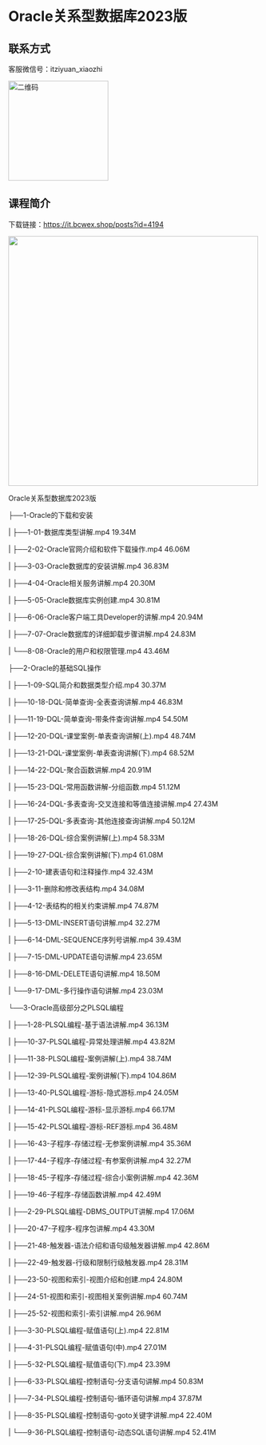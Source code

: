 # Oracle关系型数据库2023版

## 联系方式

客服微信号：itziyuan_xiaozhi

<img src="https://ziyuanyun.oss-cn-guangzhou.aliyuncs.com/common/20240614073449/666b82192834a.jpg" width="200" height="200" alt="二维码">

## 课程简介

下载链接：https://it.bcwex.shop/posts?id=4194

<img src="https://ziyuanyun.oss-cn-guangzhou.aliyuncs.com/yun/20240622073310/66760db660f80.jpg" width="500" alt="">

  Oracle关系型数据库2023版



 ├──1-Oracle的下载和安装

 | ├──1-01-数据库类型讲解.mp4 19.34M

 | ├──2-02-Oracle官网介绍和软件下载操作.mp4 46.06M

 | ├──3-03-Oracle数据库的安装讲解.mp4 36.83M

 | ├──4-04-Oracle相关服务讲解.mp4 20.30M

 | ├──5-05-Oracle数据库实例创建.mp4 30.81M

 | ├──6-06-Oracle客户端工具Developer的讲解.mp4 20.94M

 | ├──7-07-Oracle数据库的详细卸载步骤讲解.mp4 24.83M

 | └──8-08-Oracle的用户和权限管理.mp4 43.46M

 ├──2-Oracle的基础SQL操作

 | ├──1-09-SQL简介和数据类型介绍.mp4 30.37M

 | ├──10-18-DQL-简单查询-全表查询讲解.mp4 46.83M

 | ├──11-19-DQL-简单查询-带条件查询讲解.mp4 54.50M

 | ├──12-20-DQL-课堂案例-单表查询讲解(上).mp4 48.74M

 | ├──13-21-DQL-课堂案例-单表查询讲解(下).mp4 68.52M

 | ├──14-22-DQL-聚合函数讲解.mp4 20.91M

 | ├──15-23-DQL-常用函数讲解-分组函数.mp4 51.12M

 | ├──16-24-DQL-多表查询-交叉连接和等值连接讲解.mp4 27.43M

 | ├──17-25-DQL-多表查询-其他连接查询讲解.mp4 50.12M

 | ├──18-26-DQL-综合案例讲解(上).mp4 58.33M

 | ├──19-27-DQL-综合案例讲解(下).mp4 61.08M

 | ├──2-10-建表语句和注释操作.mp4 32.43M

 | ├──3-11-删除和修改表结构.mp4 34.08M

 | ├──4-12-表结构的相关约束讲解.mp4 74.87M

 | ├──5-13-DML-INSERT语句讲解.mp4 32.27M

 | ├──6-14-DML-SEQUENCE序列号讲解.mp4 39.43M

 | ├──7-15-DML-UPDATE语句讲解.mp4 23.65M

 | ├──8-16-DML-DELETE语句讲解.mp4 18.50M

 | └──9-17-DML-多行操作语句讲解.mp4 23.03M

 └──3-Oracle高级部分之PLSQL编程

 | ├──1-28-PLSQL编程-基于语法讲解.mp4 36.13M

 | ├──10-37-PLSQL编程-异常处理讲解.mp4 43.82M

 | ├──11-38-PLSQL编程-案例讲解(上).mp4 38.74M

 | ├──12-39-PLSQL编程-案例讲解(下).mp4 104.86M

 | ├──13-40-PLSQL编程-游标-隐式游标.mp4 24.05M

 | ├──14-41-PLSQL编程-游标-显示游标.mp4 66.17M

 | ├──15-42-PLSQL编程-游标-REF游标.mp4 36.48M

 | ├──16-43-子程序-存储过程-无参案例讲解.mp4 35.36M

 | ├──17-44-子程序-存储过程-有参案例讲解.mp4 32.27M

 | ├──18-45-子程序-存储过程-综合小案例讲解.mp4 42.36M

 | ├──19-46-子程序-存储函数讲解.mp4 42.49M

 | ├──2-29-PLSQL编程-DBMS_OUTPUT讲解.mp4 17.06M

 | ├──20-47-子程序-程序包讲解.mp4 43.30M

 | ├──21-48-触发器-语法介绍和语句级触发器讲解.mp4 42.86M

 | ├──22-49-触发器-行级和限制行级触发器.mp4 28.31M

 | ├──23-50-视图和索引-视图介绍和创建.mp4 24.80M

 | ├──24-51-视图和索引-视图相关案例讲解.mp4 60.74M

 | ├──25-52-视图和索引-索引讲解.mp4 26.96M

 | ├──3-30-PLSQL编程-赋值语句(上).mp4 22.81M

 | ├──4-31-PLSQL编程-赋值语句(中).mp4 27.01M

 | ├──5-32-PLSQL编程-赋值语句(下).mp4 23.39M

 | ├──6-33-PLSQL编程-控制语句-分支语句讲解.mp4 50.83M

 | ├──7-34-PLSQL编程-控制语句-循环语句讲解.mp4 37.87M

 | ├──8-35-PLSQL编程-控制语句-goto关键字讲解.mp4 22.40M

 | └──9-36-PLSQL编程-控制语句-动态SQL语句讲解.mp4 52.41M

  